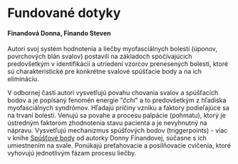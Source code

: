 Fundované dotyky
================

#### Finandová Donna, Finando Steven

Autori svoj systém hodnotenia a liečby myofasciálnych bolestí (úponov,
povrchových blán svalov) postavili na základoch spočívajúcich predovšetkým v
identifikácii a utriedení vzorcov prenesených bolestí, ktoré sú charakteristické
pre konkrétne svalové spúšťacie body a na ich elimináciu.

V odbornej časti autori vysvetľujú povahu chovania svalov a spúšťacích bodov a
je popísaný fenomén energie “*čchi*” a to predovšetkým z hľadiska myofasciálnych
syndrómov. Hľadajú príčiny vzniku a faktory podieľajúce sa na trvaní bolesti.
Venujú sa povahe a procesu palpácie (pohmatu), ktorý je ústredným faktorom
zhodnotenia stavu pacienta a je nevyhnutný na nápravu. Vysvetľujú mechanizmus
spúšťových bodov (triggerpoints) - viac v knihe [Spúšťové
body](../knihy/spustacove-body) od autorky Donny Finandovej,
súčasne s ich umiestnením na svale. Ponúkajú preťahovacie a posilňovacie
cvičenia, ktoré vyhovujú jednotlivým fázam procesu liečby.

